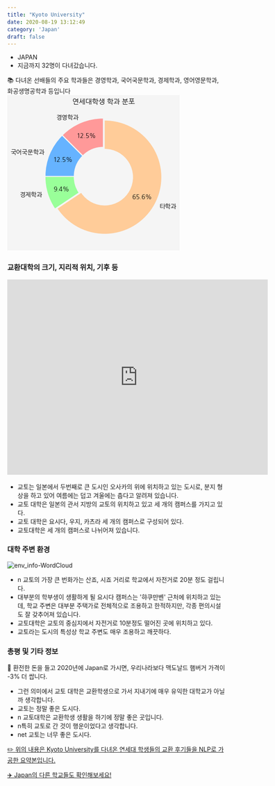 ```yaml
---
title: "Kyoto University"
date: 2020-08-19 13:12:49
category: 'Japan'
draft: false
---
```



* JAPAN
* 지금까지 32명이 다녀갔습니다. 


📚 다녀온 선배들의 주요 학과들은 경영학과, 국어국문학과, 경제학과, 영어영문학과, 화공생명공학과 등입니다
![department-info](../plots/JP000013.png)
### 교환대학의 크기, 지리적 위치, 기후 등
<iframe
width="600"
height="450"
frameborder="0" style="border:0"
src="https://www.google.com/maps/embed/v1/place?key=AIzaSyC9e1AME-pVmWC4hBpFdu5S4dKzyepa3HQ&q=Kyoto+University&center=35.0262444,135.7808218&zoom=14" allowfullscreen>
</iframe>

* 교토는 일본에서 두번째로 큰 도시인 오사카의 위에 위치하고 있는 도시로, 분지 형상을 하고 있어 여름에는 덥고 겨울에는 춥다고 알려져 있습니다.
* 교토 대학은 일본의 관서 지방의 교토의 위치하고 있고 세 개의 캠퍼스를 가지고 있다.
* 교토 대학은 요시다, 우지, 카츠라 세 개의 캠퍼스로 구성되어 있다.
* 교토대학은 세 개의 캠퍼스로 나뉘어져 있습니다.


### 대학 주변 환경

![env_info-WordCloud](../univ_wordclouds_okt/env_info/JP000013_env_info_okt.png)

* n 교토의 가장 큰 번화가는 산죠, 시죠 거리로 학교에서 자전거로 20분 정도 걸립니다.
* 대부분의 학부생이 생활하게 될 요시다 캠퍼스는 '햐쿠만벤' 근처에 위치하고 있는데, 학교 주변은 대부분 주택가로 전체적으로 조용하고 한적하지만, 각종 편의시설도 잘 갖추어져 있습니다.
* 교토대학은 교토의 중심지에서 자전거로 10분정도 떨어진 곳에 위치하고 있다.
* 교토라는 도시의 특성상 학교 주변도 매우 조용하고 깨끗하다.


### 총평 및 기타 정보 

🍔 환전한 돈을 들고 2020년에 Japan로 가시면, 우리나라보다 맥도날드 햄버거 가격이 -3% 더 쌉니다.
* 그런 의미에서 교토 대학은 교환학생으로 가서 지내기에 매우 유익한 대학교가 아닐까 생각합니다.
* 교토는 정말 좋은 도시다.
* n 교토대학은 교환학생 생활을 하기에 정말 좋은 곳입니다.
* n특히 교토로 간 것이 행운이었다고 생각합니다.
* net 교토는 너무 좋은 도시다.


[✏️ 위의 내용은 Kyoto University를 다녀온 연세대 학생들의 교환 후기들을 NLP로 가공한 요약본입니다.](http://oia.yonsei.ac.kr/partner/expReport.asp?ucode=JP000013&bgbn=A)

[✈️ Japan의 다른 학교들도 확인해보세요!](https://yonsei-exchange.netlify.app/?category=Japan)
